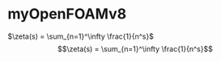 # myOpenFOAMv8

$\zeta(s) = \sum_{n=1}^\infty \frac{1}{n^s}$
$$\zeta(s) = \sum_{n=1}^\infty \frac{1}{n^s}$$
